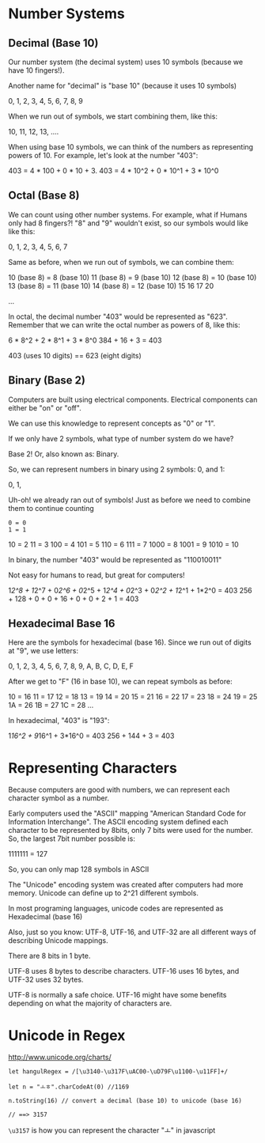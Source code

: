 # Number Systems

## Decimal (Base 10)

Our number system (the decimal system) uses 10 symbols (because we have 10
fingers!).

Another name for "decimal" is "base 10" (because it uses 10 symbols)

0, 1, 2, 3, 4, 5, 6, 7, 8, 9

When we run out of symbols, we start combining them, like this:

10, 11, 12, 13, ....

When using base 10 symbols, we can think of the numbers as representing powers
of 10. For example, let's look at the number "403":

403 = 4 * 100  + 0 * 10   + 3.
403 = 4 * 10^2 + 0 * 10^1 + 3 * 10^0

## Octal (Base 8)

We can count using other number systems. For example, what if Humans only had 8
fingers?! "8" and "9" wouldn't exist, so our symbols would like like this:

0, 1, 2, 3, 4, 5, 6, 7

Same as before, when we run out of symbols, we can combine them:

10 (base 8) = 8 (base 10)
11 (base 8) = 9 (base 10)
12 (base 8) = 10 (base 10)
13 (base 8) = 11 (base 10)
14 (base 8) = 12 (base 10)
15
16
17
20

...

In octal, the decimal number "403" would be represented as "623". Remember that we can write the octal number as powers of 8, like this:

6 * 8^2 + 2 * 8^1 + 3 * 8^0
384     + 16      + 3 = 403

403 (uses 10 digits) == 623 (eight digits)

## Binary (Base 2)

Computers are built using electrical components. Electrical components can
either be "on" or "off".

We can use this knowledge to represent concepts as "0" or "1".

If we only have 2 symbols, what type of number system do we have?

Base 2! Or, also known as: Binary.

So, we can represent numbers in binary using 2 symbols: 0, and 1:

0, 1,

Uh-oh! we already ran out of symbols! Just as before we need to combine them
to continue counting

    0 = 0
    1 = 1
   10 = 2
   11 = 3
  100 = 4
  101 = 5
  110 = 6
  111 = 7
 1000 = 8
 1001 = 9
 1010 = 10

In binary, the number "403" would be represented as "110010011"

Not easy for humans to read, but great for computers!

1*2^8 + 1*2^7 + 0*2^6 + 0*2^5 + 1*2^4 + 0*2^3 + 0*2^2 + 1*2^1 + 1*2^0 = 403
256   + 128   + 0     + 0     + 16    + 0     + 0     + 2     + 1     = 403

## Hexadecimal Base 16

Here are the symbols for hexadecimal (base 16). Since we run out of digits at
"9", we use letters:

0, 1, 2, 3, 4, 5, 6, 7, 8, 9, A, B, C, D, E, F

After we get to "F" (16 in base 10), we can repeat symbols as before:

10 = 16
11 = 17
12 = 18
13 = 19
14 = 20
15 = 21
16 = 22
17 = 23
18 = 24
19 = 25
1A = 26
1B = 27
1C = 28
...

In hexadecimal, "403" is "193":

1*16^2 + 9*16^1 + 3*16^0 = 403
256    + 144   + 3       = 403

# Representing Characters

Because computers are good with numbers, we can represent each character symbol
as a number.

Early computers used the "ASCII" mapping "American Standard Code for Information
Interchange". The ASCII encoding system defined each character to be represented
by 8bits, only 7 bits were used for the number. So, the largest 7bit number
possible is:

1111111 = 127

So, you can only map 128 symbols in ASCII

The "Unicode" encoding system was created after computers had more memory.
Unicode can define up to 2^21 different symbols.

In most programing languages, unicode codes are represented as Hexadecimal (base
16)

Also, just so you know: UTF-8, UTF-16, and UTF-32 are all different ways of
describing Unicode mappings.

There are 8 bits in 1 byte.

UTF-8 uses 8 bytes to describe characters. UTF-16 uses 16 bytes, and UTF-32 uses
32 bytes.

UTF-8 is normally a safe choice. UTF-16 might have some benefits depending on
what the majority of characters are.


# Unicode in Regex

http://www.unicode.org/charts/

```
let hangulRegex = /[\u3140-\u317F\uAC00-\uD79F\u1100-\u11FF]+/

let n = "ㅗㅎ".charCodeAt(0) //1169

n.toString(16) // convert a decimal (base 10) to unicode (base 16)

// ==> 3157
```

`\u3157` is how you can represent the character "ㅗ" in javascript
